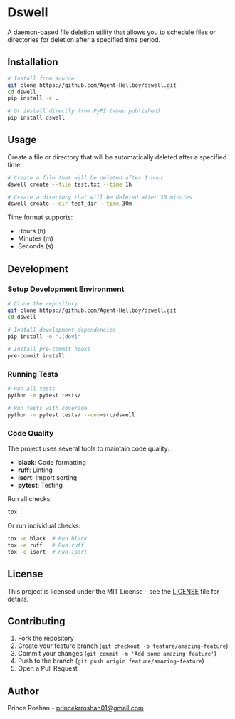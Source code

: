 # Dswell

A daemon-based file deletion utility that allows you to schedule files or directories for deletion after a specified time period.

## Installation

```bash
# Install from source
git clone https://github.com/Agent-Hellboy/dswell.git
cd dswell
pip install -e .

# Or install directly from PyPI (when published)
pip install dswell
```

## Usage

Create a file or directory that will be automatically deleted after a specified time:

```bash
# Create a file that will be deleted after 1 hour
dswell create --file test.txt --time 1h

# Create a directory that will be deleted after 30 minutes
dswell create --dir test_dir --time 30m
```

Time format supports:
- Hours (h)
- Minutes (m)
- Seconds (s)

## Development

### Setup Development Environment

```bash
# Clone the repository
git clone https://github.com/Agent-Hellboy/dswell.git
cd dswell

# Install development dependencies
pip install -e ".[dev]"

# Install pre-commit hooks
pre-commit install
```

### Running Tests

```bash
# Run all tests
python -m pytest tests/

# Run tests with coverage
python -m pytest tests/ --cov=src/dswell
```

### Code Quality

The project uses several tools to maintain code quality:

- **black**: Code formatting
- **ruff**: Linting
- **isort**: Import sorting
- **pytest**: Testing

Run all checks:
```bash
tox
```

Or run individual checks:
```bash
tox -e black  # Run black
tox -e ruff   # Run ruff
tox -e isort  # Run isort
```

## License

This project is licensed under the MIT License - see the [LICENSE](LICENSE) file for details.

## Contributing

1. Fork the repository
2. Create your feature branch (`git checkout -b feature/amazing-feature`)
3. Commit your changes (`git commit -m 'Add some amazing feature'`)
4. Push to the branch (`git push origin feature/amazing-feature`)
5. Open a Pull Request

## Author

Prince Roshan - [princekrroshan01@gmail.com](mailto:princekrroshan01@gmail.com)
